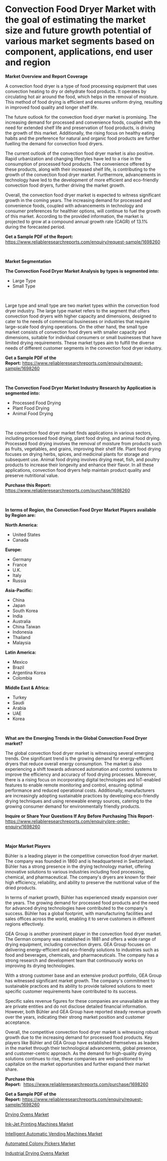 <p><h1>Convection Food Dryer Market with the goal of estimating the market size and future growth potential of various market segments based on component, applications, end user and region</h1></p><p><strong>Market Overview and Report Coverage</strong></p>
<p><p>A convection food dryer is a type of food processing equipment that uses convection heating to dry or dehydrate food products. It operates by circulating hot air around the food, which helps in the removal of moisture. This method of food drying is efficient and ensures uniform drying, resulting in improved food quality and longer shelf life.</p><p>The future outlook for the convection food dryer market is promising. The increasing demand for processed and convenience foods, coupled with the need for extended shelf life and preservation of food products, is driving the growth of this market. Additionally, the rising focus on healthy eating habits and the preference for natural and organic food products are further fuelling the demand for convection food dryers.</p><p>The current outlook of the convection food dryer market is also positive. Rapid urbanization and changing lifestyles have led to a rise in the consumption of processed food products. The convenience offered by these products, along with their increased shelf life, is contributing to the growth of the convection food dryer market. Furthermore, advancements in technology have led to the development of more efficient and eco-friendly convection food dryers, further driving the market growth.</p><p>Overall, the convection food dryer market is expected to witness significant growth in the coming years. The increasing demand for processed and convenience foods, coupled with advancements in technology and consumer preferences for healthier options, will continue to fuel the growth of this market. According to the provided information, the market is projected to grow at a compound annual growth rate (CAGR) of 13.1% during the forecasted period.</p></p>
<p><strong>Get a Sample PDF of the Report:</strong> <a href="https://www.reliableresearchreports.com/enquiry/request-sample/1698260">https://www.reliableresearchreports.com/enquiry/request-sample/1698260</a></p>
<p>&nbsp;</p>
<p><strong>Market Segmentation</strong></p>
<p><strong>The Convection Food Dryer Market Analysis by types is segmented into:</strong></p>
<p><ul><li>Large Type</li><li>Small Type</li></ul></p>
<p>&nbsp;</p>
<p><p>Large type and small type are two market types within the convection food dryer industry. The large type market refers to the segment that offers convection food dryers with higher capacity and dimensions, designed to cater to the needs of commercial businesses or industries that require large-scale food drying operations. On the other hand, the small type market consists of convection food dryers with smaller capacity and dimensions, suitable for individual consumers or small businesses that have limited drying requirements. These market types aim to fulfill the diverse needs of different customer segments in the convection food dryer industry.</p></p>
<p><strong>Get a Sample PDF of the Report:</strong>&nbsp;<a href="https://www.reliableresearchreports.com/enquiry/request-sample/1698260">https://www.reliableresearchreports.com/enquiry/request-sample/1698260</a></p>
<p>&nbsp;</p>
<p><strong>The Convection Food Dryer Market Industry Research by Application is segmented into:</strong></p>
<p><ul><li>Processed Food Drying</li><li>Plant Food Drying</li><li>Animal Food Drying</li></ul></p>
<p>&nbsp;</p>
<p><p>The convection food dryer market finds applications in various sectors, including processed food drying, plant food drying, and animal food drying. Processed food drying involves the removal of moisture from products such as fruits, vegetables, and grains, improving their shelf life. Plant food drying focuses on drying herbs, spices, and medicinal plants for storage and subsequent use. Animal food drying involves drying meat, fish, and poultry products to increase their longevity and enhance their flavor. In all these applications, convection food dryers help maintain product quality and preserve nutritional value.</p></p>
<p><strong>Purchase this Report:</strong>&nbsp; <a href="https://www.reliableresearchreports.com/purchase/1698260">https://www.reliableresearchreports.com/purchase/1698260</a></p>
<p>&nbsp;</p>
<p><strong>In terms of Region, the Convection Food Dryer Market Players available by Region are:</strong></p>
<p>
    <p> <strong> North America: </strong>
        <ul>
            <li>United States</li>
            <li>Canada</li>
        </ul>
        </p> 
    <p> <strong> Europe: </strong>
        <ul>
            <li>Germany</li>
            <li>France</li>
            <li>U.K.</li>
            <li>Italy</li>
            <li>Russia</li>
        </ul>
        </p> 
    <p> <strong> Asia-Pacific: </strong>
        <ul>
            <li>China</li>
            <li>Japan</li>
            <li>South Korea</li>
            <li>India</li>
            <li>Australia</li>
            <li>China Taiwan</li>
            <li>Indonesia</li>
            <li>Thailand</li>
            <li>Malaysia</li>
        </ul>
        </p> 
    <p> <strong> Latin America: </strong>
        <ul>
            <li>Mexico</li>
            <li>Brazil</li>
            <li>Argentina Korea</li>
            <li>Colombia</li>
        </ul>
        </p> 
    <p> <strong> Middle East & Africa: </strong>
        <ul>
            <li>Turkey</li>
            <li>Saudi</li>
            <li>Arabia</li>
            <li>UAE</li>
            <li>Korea</li>
        </ul>
    </p>
    </p>
<p>&nbsp;</p>
<p><strong>What are the Emerging Trends in the Global Convection Food Dryer market?</strong></p>
<p><p>The global convection food dryer market is witnessing several emerging trends. One significant trend is the growing demand for energy-efficient dryers that reduce overall energy consumption. The market is also experiencing a shift towards advanced automation and control systems to improve the efficiency and accuracy of food drying processes. Moreover, there is a rising focus on incorporating digital technologies and IoT-enabled features to enable remote monitoring and control, ensuring optimal performance and reduced operational costs. Additionally, manufacturers are increasingly adopting sustainable practices by developing eco-friendly drying techniques and using renewable energy sources, catering to the growing consumer demand for environmentally friendly products.</p></p>
<p><strong>Inquire or Share Your Questions If Any Before Purchasing This Report</strong>- <a href="https://www.reliableresearchreports.com/enquiry/pre-order-enquiry/1698260">https://www.reliableresearchreports.com/enquiry/pre-order-enquiry/1698260</a></p>
<p>&nbsp;</p>
<p><strong>Major Market Players</strong></p>
<p><p>Bühler is a leading player in the competitive convection food dryer market. The company was founded in 1860 and is headquartered in Switzerland. Bühler has a strong presence in the drying technology market, offering innovative solutions to various industries including food processing, chemical, and pharmaceutical. The company's dryers are known for their high efficiency, reliability, and ability to preserve the nutritional value of the dried products.</p><p>In terms of market growth, Bühler has experienced steady expansion over the years. The growing demand for processed food products and the need for advanced drying technologies have contributed to the company's success. Bühler has a global footprint, with manufacturing facilities and sales offices across the world, enabling it to serve customers in different regions effectively.</p><p>GEA Group is another prominent player in the convection food dryer market. The German company was established in 1881 and offers a wide range of drying equipment, including convection dryers. GEA Group focuses on delivering energy-efficient and eco-friendly solutions to industries such as food and beverages, chemicals, and pharmaceuticals. The company has a strong research and development team that continuously works on improving its drying technologies.</p><p>With a strong customer base and an extensive product portfolio, GEA Group has witnessed significant market growth. The company's commitment to sustainable practices and its ability to provide tailored solutions to meet specific customer requirements have contributed to its success.</p><p>Specific sales revenue figures for these companies are unavailable as they are private entities and do not disclose detailed financial information. However, both Bühler and GEA Group have reported steady revenue growth over the years, indicating their strong market position and customer acceptance.</p><p>Overall, the competitive convection food dryer market is witnessing robust growth due to the increasing demand for processed food products. Key players like Bühler and GEA Group have established themselves as leaders in the market through their technological advancements, global presence, and customer-centric approach. As the demand for high-quality drying solutions continues to rise, these companies are well-positioned to capitalize on the market opportunities and further expand their market share.</p></p>
<p><strong>Purchase this Report:</strong>&nbsp;&nbsp;<a href="https://www.reliableresearchreports.com/purchase/1698260">https://www.reliableresearchreports.com/purchase/1698260</a></p>
<p></p>
<p><strong>Get a Sample PDF of the Report:</strong>&nbsp;<a href="https://www.reliableresearchreports.com/enquiry/request-sample/1698260">https://www.reliableresearchreports.com/enquiry/request-sample/1698260</a></p>
<p><p><a href="https://medium.com/@v25590012/drying-ovens-market-size-growth-forecast-2023-2030-9c022fdb3462">Drying Ovens Market</a></p><p><a href="https://www.linkedin.com/pulse/ink-jet-printing-machines-market-size-2023-2030-global-industrial-eq0xc/">Ink-Jet Printing Machines Market</a></p><p><a href="https://www.linkedin.com/pulse/intelligent-automatic-vending-machines-market-research-report-auavc/">Intelligent Automatic Vending Machines Market</a></p><p><a href="https://www.linkedin.com/pulse/decoding-automated-colony-pickers-market-deep-dive-latest-trends-jff0c/">Automated Colony Pickers Market</a></p><p><a href="https://medium.com/@v27092023/industrial-drying-ovens-market-size-growth-forecast-2023-2030-f0ff71ad4b71">Industrial Drying Ovens Market</a></p></p>